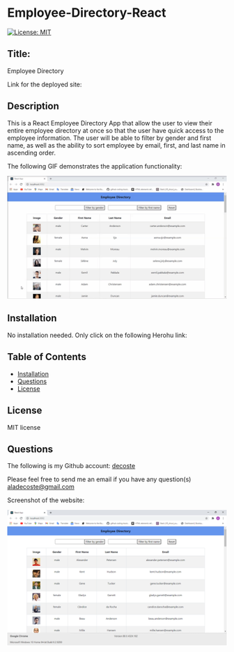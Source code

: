 # Employee-Directory-React

[![License: MIT](https://img.shields.io/badge/License-MIT-yellow.svg)](https://opensource.org/licenses/MIT)

## Title:
Employee Directory

Link for the deployed site: 

## Description
This is a React Employee Directory App that allow the user to view their entire employee directory at once so that the user have quick access to the employee information.  The user will be able to filter by gender and first name, as well as the ability to sort employee by email, first, and last name in ascending order.
 

The following GIF demonstrates the application functionality:

![Employee Directory](./public/assets/images/employee-dir.gif)

## Installation
No installation needed.  Only click on the following Herohu link:




## Table of Contents
  * [Installation](#installation)
  * [Questions](#questions)
  * [License](#license)


## License
MIT license

## Questions
The following is my Github account:
[decoste](https://github.com/decoste)

Please feel free to send me an email if you have any question(s) aladecoste@gmail.com


Screenshot of the website:

![one](./public/assets/images/screenShot.png)
